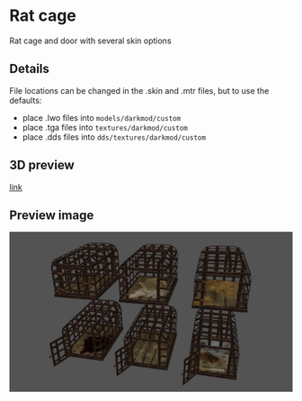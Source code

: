# Rat cage
Rat cage and door with several skin options

## Details
File locations can be changed in the .skin and .mtr files, but to use the defaults:
- place .lwo files into `models/darkmod/custom`
- place .tga files into `textures/darkmod/custom`
- place .dds files into `dds/textures/darkmod/custom`

## 3D preview
[link](rat_cage_preview.stl)

## Preview image
![alt text](rat_cage_ex.jpg "cage")